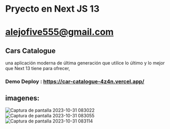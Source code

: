 # Pryecto en Next JS 13

# alejofive555@gmail.com

## Cars Catalogue

una aplicación moderna de última generación que utilice lo último y lo mejor que Next 13 tiene para ofrecer, 

### Demo Deploy : https://car-catalogue-4z4n.vercel.app/

## imagenes: 

![Captura de pantalla 2023-10-31 083022](https://github.com/alejofive/Car-Catalogue/assets/60112832/f6d46587-d0a5-44a2-9cfb-15b955745bc1)
![Captura de pantalla 2023-10-31 083055](https://github.com/alejofive/Car-Catalogue/assets/60112832/c0bb5464-9576-4350-8ccf-e8640163113c)
![Captura de pantalla 2023-10-31 083114](https://github.com/alejofive/Car-Catalogue/assets/60112832/cb31ad7c-56c0-4cc4-8c50-2915c42ec153)
